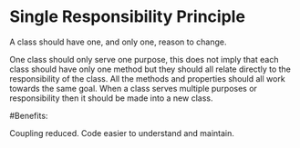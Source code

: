 # Single Responsibility Principle

A class should have one, and only one, reason to change.

One class should only serve one purpose, this does not imply that each class should have only one method 
but they should all relate directly to the responsibility of the class. 
All the methods and properties should all work towards the same goal.
 When a class serves multiple purposes or responsibility then it should be made into a new class.
 
 #Benefits:

Coupling reduced.
Code easier to understand and maintain.

